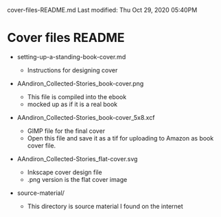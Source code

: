 cover-files-README.md
Last modified: Thu Oct 29, 2020  05:40PM

# Cover files README

* setting-up-a-standing-book-cover.md
	* Instructions for designing cover
* AAndiron_Collected-Stories_book-cover.png
	* This file is compiled into the ebook
	* mocked up as if it is a real book
* AAndiron_Collected-Stories_book-cover_5x8.xcf
	* GIMP file for the final cover
	* Open this file and save it as a tif for uploading to Amazon as book cover file.
* AAndiron_Collected-Stories_flat-cover.svg
	* Inkscape cover design file
	* .png version is the flat cover image

* source-material/
	* This directory is source material I found on the internet



